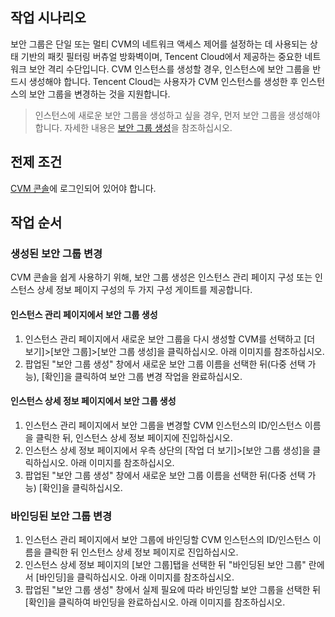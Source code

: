## 작업 시나리오

보안 그룹은 단일 또는 멀티 CVM의 네트워크 액세스 제어를 설정하는 데 사용되는 상태 기반의 패킷 필터링 버츄얼 방화벽이며, Tencent Cloud에서 제공하는 중요한 네트워크 보안 격리 수단입니다. CVM 인스턴스를 생성할 경우, 인스턴스에 보안 그룹을 반드시 생성해야 합니다. Tencent Cloud는 사용자가 CVM 인스턴스를 생성한 후 인스턴스의 보안 그룹을 변경하는 것을 지원합니다.
> 인스턴스에 새로운 보안 그룹을 생성하고 싶을 경우, 먼저 보안 그룹을 생성해야 합니다. 자세한 내용은 [보안 그룹 생성](https://intl.cloud.tencent.com/document/product/213/18197)을 참조하십시오.

## 전제 조건

[CVM 콘솔](https://console.cloud.tencent.com/cvm/index)에 로그인되어 있어야 합니다.

## 작업 순서

### 생성된 보안 그룹 변경

CVM 콘솔을 쉽게 사용하기 위해, 보안 그룹 생성은 인스턴스 관리 페이지 구성 또는 인스턴스 상세 정보 페이지 구성의 두 가지 구성 게이트를 제공합니다.

#### 인스턴스 관리 페이지에서 보안 그룹 생성

1. 인스턴스 관리 페이지에서 새로운 보안 그룹을 다시 생성할 CVM를 선택하고 [더 보기]>[보안 그룹]>[보안 그룹 생성]을 클릭하십시오. 아래 이미지를 참조하십시오.
2. 팝업된 "보안 그룹 생성" 창에서 새로운 보안 그룹 이름을 선택한 뒤(다중 선택 가능), [확인]을 클릭하여 보안 그룹 변경 작업을 완료하십시오.

#### 인스턴스 상세 정보 페이지에서 보안 그룹 생성

1. 인스턴스 관리 페이지에서 보안 그룹을 변경할 CVM 인스턴스의 ID/인스턴스 이름을 클릭한 뒤, 인스턴스 상세 정보 페이지에 진입하십시오.
2. 인스턴스 상세 정보 페이지에서 우측 상단의 [작업 더 보기]>[보안 그룹 생성]을 클릭하십시오. 아래 이미지를 참조하십시오.
3. 팝업된 "보안 그룹 생성" 창에서 새로운 보안 그룹 이름을 선택한 뒤(다중 선택 가능) [확인]을 클릭하십시오.

### 바인딩된 보안 그룹 변경

1. 인스턴스 관리 페이지에서 보안 그룹에 바인딩할 CVM 인스턴스의 ID/인스턴스 이름을 클릭한 뒤 인스턴스 상세 정보 페이지로 진입하십시오.
2. 인스턴스 상세 정보 페이지의 [보안 그룹]탭을 선택한 뒤 "바인딩된 보안 그룹" 란에서 [바인딩]을 클릭하십시오. 아래 이미지를 참조하십시오.
3. 팝업된 "보안 그룹 생성" 창에서 실제 필요에 따라 바인딩할 보안 그룹을 선택한 뒤 [확인]을 클릭하여 바인딩을 완료하십시오. 아래 이미지를 참조하십시오.

